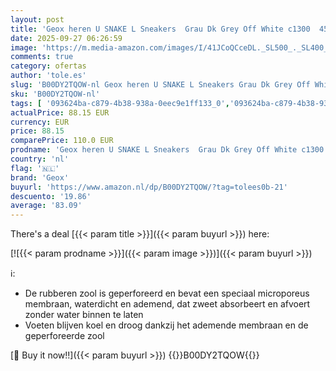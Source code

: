```yaml
---
layout: post
title: 'Geox heren U SNAKE L Sneakers  Grau Dk Grey Off White c1300  45 EU'
date: 2025-09-27 06:26:59
image: 'https://m.media-amazon.com/images/I/41JCoQCceDL._SL500_._SL400_.jpg'
comments: true
category: ofertas
author: 'tole.es'
slug: 'B00DY2TQOW-nl Geox heren U SNAKE L Sneakers Grau Dk Grey Off White c1300...'
sku: 'B00DY2TQOW-nl'
tags: [ '093624ba-c879-4b38-938a-0eec9e1ff133_0','093624ba-c879-4b38-938a-0eec9e1ff133_3601','093624ba-c879-4b38-938a-0eec9e1ff133_7801','Arborist Merchandising Root','Herenmode','Herenschoenen','Het buitenmens','Klassieke & modieuze herensneakers','Kleding, schoenen & sieraden','Kleding, schoenen en sieraden','New Arrivals','Self Service','Special Features Stores','geox','🇳🇱', ]
actualPrice: 88.15 EUR
currency: EUR
price: 88.15
comparePrice: 110.0 EUR
prodname: 'Geox heren U SNAKE L Sneakers  Grau Dk Grey Off White c1300  45 EU'
country: 'nl'
flag: '🇳🇱'
brand: 'Geox'
buyurl: 'https://www.amazon.nl/dp/B00DY2TQOW/?tag=tolees0b-21'
descuento: '19.86'
average: '83.09'
---
```


There's a deal [{{< param title >}}]({{< param buyurl >}})  here:

[![{{< param prodname >}}]({{< param image >}})]({{< param buyurl >}})

ℹ️:

- De rubberen zool is geperforeerd en bevat een speciaal microporeus membraan, waterdicht en ademend, dat zweet absorbeert en afvoert zonder water binnen te laten
- Voeten blijven koel en droog dankzij het ademende membraan en de geperforeerde zool

[🛒 Buy it now!!]({{< param buyurl >}})
{{<world>}}B00DY2TQOW{{</world>}}
